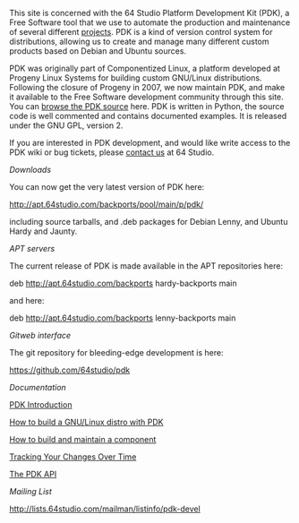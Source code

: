This site is concerned with the 64 Studio Platform Development Kit (PDK), a Free Software tool that we use to automate the production and maintenance of several different [projects](PdkProjects.md). PDK is a kind of version control system for distributions, allowing us to create and manage many different custom products based on Debian and Ubuntu sources.

PDK was originally part of Componentized Linux, a platform developed at Progeny Linux Systems for building custom GNU/Linux distributions. Following the closure of Progeny in 2007, we now maintain PDK, and make it available to the Free Software development community through this site. You can [browse the PDK source](https://github.com/64studio/pdk/) here. PDK is written in Python, the source code is well commented and contains documented examples. It is released under the GNU GPL, version 2.

If you are interested in PDK development, and would like write access to the PDK wiki or bug tickets, please [contact us](http://www.64studio.com/contact) at 64 Studio.

*Downloads*

You can now get the very latest version of PDK here:

http://apt.64studio.com/backports/pool/main/p/pdk/

including source tarballs, and .deb packages for Debian Lenny, and Ubuntu Hardy and Jaunty.

*APT servers*

The current release of PDK is made available in the APT repositories here:

deb http://apt.64studio.com/backports hardy-backports main

and here:

deb http://apt.64studio.com/backports lenny-backports main

*Gitweb interface*

The git repository for bleeding-edge development is here:

https://github.com/64studio/pdk

*Documentation*

[PDK Introduction](PdkIntro.md)

[How to build a GNU/Linux distro with PDK](HowTo.md)

[How to build and maintain a component](MakeComponent.md) 

[Tracking Your Changes Over Time](TrackingChanges.md)

[The PDK API](PdkApi.md)

*Mailing List*

http://lists.64studio.com/mailman/listinfo/pdk-devel
